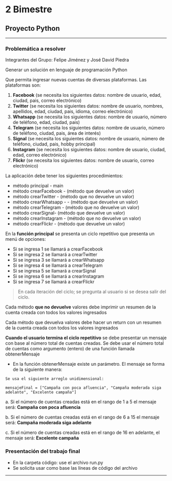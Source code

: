 # 2 Bimestre 
## Proyecto Python

***

### Problemática a resolver

Integrantes del Grupo: Felipe Jiménez y José David Piedra

Generar un solución en lenguaje de programación Python

Que permita ingresar nuevas cuentas de diversas plataformas. Las plataformas son:

1. **Facebook** (se necesita los siguientes datos: nombre de usuario, edad, ciudad, pais, correo electrónico)
2. **Twitter** (se necesita los siguientes datos: nombre de usuario, nombres, apellidos, edad, ciudad, pais, idioma, correo electrónico)
3. **Whatsapp** (se necesita los siguientes datos: nombre de usuario, número de teléfono, edad, ciudad, pais)
4. **Telegram** (se necesita los siguientes datos: nombre de usuario, número de teléfono, ciudad, pais, área de interés)
5. **Signal** (se necesita los siguientes datos: nombre de usuario, número de teléfono, ciudad, pais, hobby principal)
6. **Instagram** (se necesita los siguientes datos: nombre de usuario, ciudad, edad, correo electrónico)
7. **Flickr** (se necesita los siguientes datos: nombre de usuario, correo electrónico)

La aplicación debe tener los siguientes procedimientos:

- método principal - main
- método crearFacebook - (método que devuelve un valor)
- método crearTwitter - (método que no devuelve un valor)
- método crearWhatsapp - - (método que devuelve un valor)
- método crearTelegram - (método que no devuelve un valor)
- método crearSignal- (método que devuelve un valor)
- método crearInstagram - (método que no devuelve un valor)
- método crearFlickr - (método que devuelve un valor)

En la **función principal** se presenta un ciclo repetitivo que presenta un menú de opciones:

- Si se ingresa 1 se llamará a crearFacebook
- Si se ingresa 2 se llamará a crearTwitter
- Si se ingresa 3 se llamará a crearWhatsapp
- Si se ingresa 4 se llamará a crearTelegram
- Si se ingresa 5 se llamará a crearSignal
- Si se ingresa 6 se llamará a crearInstagram
- Si se ingresa 7 se llamará a crearFlickr

>En cada iteración del ciclo; se pregunta al usuario si se desea salir del ciclo.

Cada método **que no devuelve** valores debe imprimir un resumen de la cuenta creada con todos los valores ingresados

Cada método que devuelva valores debe hacer un return con un resumen de la cuenta creada con todos los valores ingresados

**Cuando el usuario termina el ciclo repetitivo** se debe presentar un mensaje con base al número total de cuentas creadas. Se debe usar el número total de cuentas como argumento (entero) de una función llamada obtenerMensaje

- En la función obtenerMensaje existe un parámetro. El mensaje se forma de la siguiente manera:
```
Se usa el siguiente arreglo unidimensional:  

mensajeFinal = ["Campaña con poca afluencia", "Campaña moderada siga adelante", "Excelente campaña"]
```

a. Si el número de cuentas creadas está en el rango de 1 a 5 el mensaje será: **Campaña con poca afluencia**

b. Si el número de cuentas creadas está en el rango de 6 a 15 el mensaje será: **Campaña moderada siga adelante**

c. Si el número de cuentas creadas está en el rango de 16 en adelante, el mensaje será: **Excelente campaña**

### Presentación del trabajo final
- En la carpeta código: use el archivo run.py
- Se solicita usar como base las líneas de código del archivo

***


